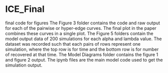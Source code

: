 # ICE_Final
final code for figures
The Figure 3 folder contains the code and raw output for each of the pairwise or hyper-edge curves. The final plot in the paper combines these curves in a single plot.
The Figure 5 folders contain the model output data of 200 simulations for each alpha and lambda value. The dataset was recorded such that each pairs of rows represent one simulation, where the top row is for time and the bottom row is for number of recovered at that time. 
The Model Diagrams folder contains the figure 1 and figure 2 output. 
The ipynb files are the main model code used to get the simulation output. 
